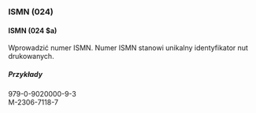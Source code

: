 ### ISMN (024)

#### ISMN (024 $a)
Wprowadzić numer ISMN. Numer ISMN stanowi unikalny identyfikator nut drukowanych.   

##### Przykłady  
979-0-9020000-9-3  
M-2306-7118-7
